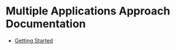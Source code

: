 Multiple Applications Approach Documentation
=============================================

- [Getting Started](./Resources/doc/getting-started.md)
